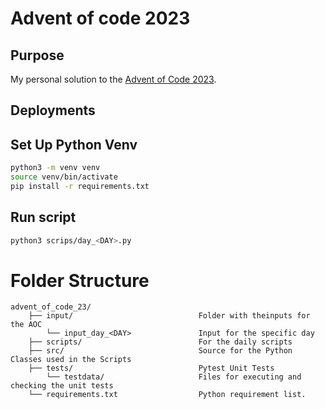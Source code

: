 # Advent of code 2023

## Purpose

My personal solution to the [Advent of Code 2023](https://adventofcode.com/).  

## Deployments

## Set Up Python Venv

```bash
python3 -m venv venv
source venv/bin/activate
pip install -r requirements.txt
```

## Run script

```bash
python3 scrips/day_<DAY>.py
```

# Folder Structure
```
advent_of_code_23/
    ├── input/                            Folder with theinputs for the AOC
        └── input_day_<DAY>               Input for the specific day
    ├── scripts/                          For the daily scripts
    ├── src/                              Source for the Python Classes used in the Scripts
    ├── tests/                            Pytest Unit Tests
        └── testdata/                     Files for executing and checking the unit tests
    └── requirements.txt                  Python requirement list.
```